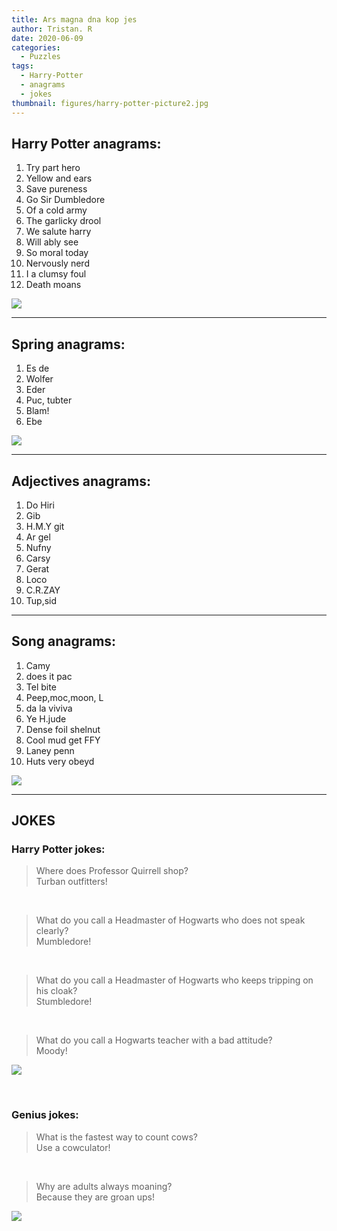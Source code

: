 ```yaml
---
title: Ars magna dna kop jes
author: Tristan. R
date: 2020-06-09
categories:
  - Puzzles
tags:
  - Harry-Potter
  - anagrams
  - jokes
thumbnail: figures/harry-potter-picture2.jpg
---
```


## Harry Potter anagrams:

1.	Try part hero
2.	Yellow and ears 
3.	Save pureness
4.	Go Sir Dumbledore	
5.	Of a cold army
6.	The garlicky drool
7.	We salute harry
8.	Will ably see
9.	So moral today
10.	Nervously nerd
11.	I a clumsy foul
12.	Death moans	

![](https://raw.githubusercontent.com/europa-ee/news/master/static/figures/harry-potter-picture.jpg)

<hr>

## Spring anagrams:

1.	Es de				
2.	Wolfer		
3.	Eder
4.	Puc, tubter
5.	Blam!
6.	Ebe 

![](https://raw.githubusercontent.com/europa-ee/news/master/static/figures/flowers-for-puzzle.jpg)

<hr>

## Adjectives anagrams:

1.	Do Hiri
2.	Gib
3.	H.M.Y git
4.	Ar gel
5.	Nufny
6.	Carsy
7.	Gerat
8.	Loco
9.	C.R.ZAY
10.	Tup,sid

<hr>

## Song anagrams:

1.	Camy		
2.	does it pac
3.	Tel bite  
4.	Peep,moc,moon, L
5.	da la viviva
6.	Ye H.jude                 
7.	Dense foil shelnut
8.	Cool mud get FFY
9.	Laney penn
10.	Huts very obeyd

![](https://raw.githubusercontent.com/europa-ee/news/master/static/figures/singer-for-puzzle.jpg)

<hr>

## JOKES

### Harry Potter jokes:

> Where does Professor Quirrell shop?	   
> Turban outfitters!

<br>

> What do you call a Headmaster of Hogwarts who does not speak clearly?    
> Mumbledore!

<br>

> What do you call a Headmaster of Hogwarts who keeps tripping on his cloak?    
> Stumbledore!

<br>

> What do you call a Hogwarts teacher with a bad attitude?    
> Moody!

![](https://raw.githubusercontent.com/europa-ee/news/master/static/figures/harry-potter-picture2.jpg)

<br>

### Genius jokes:

> What is the fastest way to count cows?    
> Use a cowculator!

<br>

> Why are adults always moaning?    
> Because they are groan ups!

![](https://raw.githubusercontent.com/europa-ee/news/master/static/figures/counting-cows-picture.jpg)


<br>
<br>
